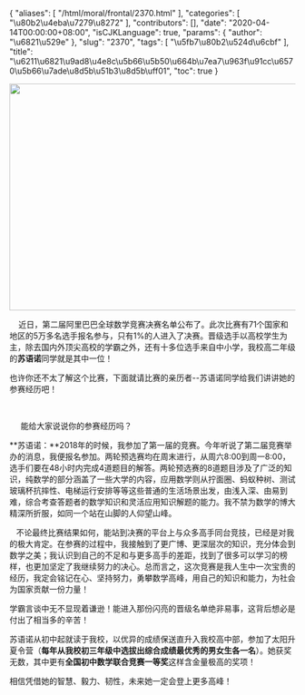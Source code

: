 {
    "aliases": [
        "/html/moral/frontal/2370.html"
    ],
    "categories": [
        "\u80b2\u4eba\u7279\u8272"
    ],
    "contributors": [],
    "date": "2020-04-14T00:00:00+08:00",
    "isCJKLanguage": true,
    "params": {
        "author": "\u6821\u529e"
    },
    "slug": "2370",
    "tags": [
        "\u5fb7\u80b2\u524d\u6cbf"
    ],
    "title": "\u6211\u6821\u9ad8\u4e8c\u5b66\u5b50\u664b\u7ea7\u963f\u91cc\u6570\u5b66\u7ade\u8d5b\u51b3\u8d5b\uff01",
    "toc": true
}


<img
    src="https://cdn.tfls.online/mirror/full/f79a895ad2e9f7027dbb5e4c832358ea6ff3d288.jpg"
    style="display:block;margin-left:auto;margin-right:auto;"
    decoding="async"
    fetchpriority="auto"
    loading="lazy"
    height="400"
    width="600"
/>




 




     近日，第二届阿里巴巴全球数学竞赛决赛名单公布了。此次比赛有71个国家和地区的5万多名选手报名参与，只有1%的人进入了决赛。晋级选手以高校学生为主，除去国内外顶尖高校的学霸之外，还有十多位选手来自中小学，我校高二年级的**苏语诺**同学就是其中一位！




也许你还不太了解这个比赛，下面就请比赛的亲历者--苏语诺同学给我们讲讲她的参赛经历吧！




    




     能给大家说说你的参赛经历吗？




**苏语诺：**2018年的时候，我参加了第一届的竞赛。今年听说了第二届竞赛举办的消息，我便报名参加。两轮预选赛均在周末进行，从周六8:00到周一8:00，选手们要在48小时内完成4道题目的解答。两轮预选赛的8道题目涉及了广泛的知识，纯数学的部分涵盖了一些大学的内容，应用数学则从拧面圈、蚂蚁种树、测试玻璃杯抗摔性、电梯运行安排等等这些普通的生活场景出发，由浅入深、由易到难，综合考查答题者的数学知识和灵活应用知识解题的能力。我不禁为数学的博大精深所折服，如同一个站在山脚的人仰望山峰。




   不论最终比赛结果如何，能站到决赛的平台上与众多高手同台竞技，已经是对我的极大肯定。在参赛的过程中，我接触到了更广博、更深层次的知识，充分体会到数学之美；我认识到自己的不足和与更多高手的差距，找到了很多可以学习的榜样，也更加坚定了我继续努力的决心。总而言之，这次竞赛是我人生中一次宝贵的经历，我定会铭记在心、坚持努力，勇攀数学高峰，用自己的知识和能力，为社会为国家贡献一份力量！




  






学霸言谈中无不显现着谦逊！能进入那份闪亮的晋级名单绝非易事，这背后想必是付出了相当多的辛苦！




苏语诺从初中起就读于我校，以优异的成绩保送直升入我校高中部，参加了太阳升夏令营（**每年从我校初三年级中选拔出综合成绩最优秀的男女生各一名**）。她获奖无数，其中更有**全国初中数学联合竞赛一等奖**这样含金量极高的奖项！




相信凭借她的智慧、毅力、韧性，未来她一定会登上更多高峰！




  



